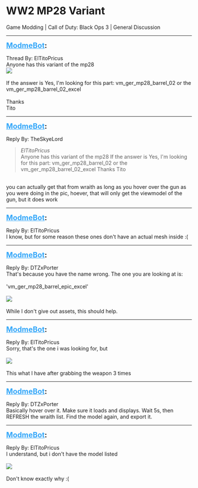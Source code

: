 # WW2 MP28 Variant
Game Modding | Call of Duty: Black Ops 3 | General Discussion

---
<strong style="font-size: 1.4em;"><span style="text-decoration: underline;text-decoration-color: #34a7f9;"><span style="color:#34a7f9;">ModmeBot</span></span>:</strong>

<p>Thread By: ElTitoPricus<br />Anyone has this variant of the mp28<br /><img style="max-width: 500px;" src="https://assets.vg247.com/current//2017/11/waffe28_waffenschmiede_2.jpg"><br /> <br />If the answer is Yes, I&#39;m looking for this part: vm_ger_mp28_barrel_02 or the vm_ger_mp28_barrel_02_excel<br /> <br />Thanks<br />Tito</p>

---
<strong style="font-size: 1.4em;"><span style="text-decoration: underline;text-decoration-color: #34a7f9;"><span style="color:#34a7f9;">ModmeBot</span></span>:</strong>

<p>Reply By: TheSkyeLord<br /><blockquote><em>ElTitoPricus</em><br />Anyone has this variant of the mp28   If the answer is Yes, I&#39;m looking for this part: vm_ger_mp28_barrel_02 or the vm_ger_mp28_barrel_02_excel   Thanks Tito  </blockquote><br /> you can actually get that from wraith as long as you hover over the gun as you were doing in the pic, hoever, that will only get the viewmodel of the gun, but it does work</p>

---
<strong style="font-size: 1.4em;"><span style="text-decoration: underline;text-decoration-color: #34a7f9;"><span style="color:#34a7f9;">ModmeBot</span></span>:</strong>

<p>Reply By: ElTitoPricus<br />I know, but for some reason these ones don&#39;t have an actual mesh inside :(</p>

---
<strong style="font-size: 1.4em;"><span style="text-decoration: underline;text-decoration-color: #34a7f9;"><span style="color:#34a7f9;">ModmeBot</span></span>:</strong>

<p>Reply By: DTZxPorter<br />That&#39;s because you have the name wrong. The one you are looking at is:<br /> <br />&#39;vm_ger_mp28_barrel_epic_excel&#39;<br /> <br /><img style="max-width: 500px;" src="https://i.imgur.com/nONDq9Q.png"><br /> <br />While I don&#39;t give out assets, this should help.</p>

---
<strong style="font-size: 1.4em;"><span style="text-decoration: underline;text-decoration-color: #34a7f9;"><span style="color:#34a7f9;">ModmeBot</span></span>:</strong>

<p>Reply By: ElTitoPricus<br />Sorry, that&#39;s the one i was looking for, but<br /> <br /><img style="max-width: 500px;" src="https://image.prntscr.com/image/oLWNjqX3Q162c_51-6vtDQ.png"><br /> <br />This what I have after grabbing the weapon 3 times</p>

---
<strong style="font-size: 1.4em;"><span style="text-decoration: underline;text-decoration-color: #34a7f9;"><span style="color:#34a7f9;">ModmeBot</span></span>:</strong>

<p>Reply By: DTZxPorter<br />Basically hover over it. Make sure it loads and displays. Wait 5s, then REFRESH the wraith list. Find the model again, and export it.</p>

---
<strong style="font-size: 1.4em;"><span style="text-decoration: underline;text-decoration-color: #34a7f9;"><span style="color:#34a7f9;">ModmeBot</span></span>:</strong>

<p>Reply By: ElTitoPricus<br />I understand, but i don&#39;t have the model listed<br /> <br /><img style="max-width: 500px;" src="https://image.prntscr.com/image/vsdq38PGR1mjBKqbmjxCHw.png"><br /> <br />Don&#39;t know exactly why :(</p>
